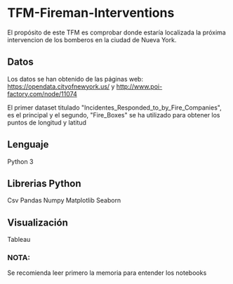 # TFM-Fireman-Interventions

El propósito de este TFM es comprobar donde estaría localizada la próxima intervencion de los bomberos en la ciudad de Nueva York.

## Datos

Los datos se han obtenido de las páginas web: https://opendata.cityofnewyork.us/ y http://www.poi-factory.com/node/11074

El primer dataset titulado "Incidentes_Responded_to_by_Fire_Companies", es el principal y el segundo, "Fire_Boxes" se ha utilizado para obtener los puntos de longitud y latitud

## Lenguaje

Python 3

## Librerias Python

Csv
Pandas
Numpy
Matplotlib
Seaborn

## Visualización

Tableau


### NOTA:
Se recomienda leer primero la memoria para entender los notebooks
